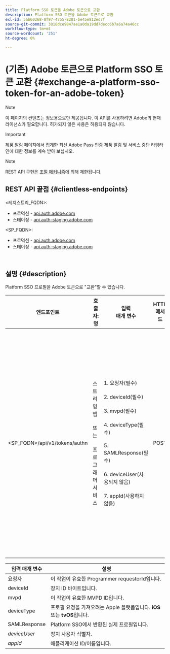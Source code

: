 ```yaml
---
title: Platform SSO 토큰을 Adobe 토큰으로 교환
description: Platform SSO 토큰을 Adobe 토큰으로 교환
exl-id: 5ab60268-8f97-4755-8281-be45e812ed7f
source-git-commit: 3818dce9847ae1a0da19dd7decc6b7a6a74a46cc
workflow-type: tm+mt
source-wordcount: '251'
ht-degree: 0%

---
```


# (기존) Adobe 토큰으로 Platform SSO 토큰 교환 {#exchange-a-platform-sso-token-for-an-adobe-token}

>[!NOTE]
>
>이 페이지의 컨텐츠는 정보용으로만 제공됩니다. 이 API를 사용하려면 Adobe의 현재 라이선스가 필요합니다. 허가되지 않은 사용은 허용되지 않습니다.

>[!IMPORTANT]
>
> [제품 알림](/help/authentication/product-announcements.md) 페이지에서 집계한 최신 Adobe Pass 인증 제품 알림 및 서비스 중단 타임라인에 대한 정보를 계속 받아 보십시오.

>[!NOTE]
>
> REST API 구현은 [조절 메커니즘](/help/authentication/integration-guide-programmers/throttling-mechanism.md)에 의해 제한됩니다.

## REST API 끝점 {#clientless-endpoints}

&lt;레지스트리_FQDN>:

* 프로덕션 - [api.auth.adobe.com](http://api.auth.adobe.com/)
* 스테이징 - [api.auth-staging.adobe.com](http://api.auth-staging.adobe.com/)

&lt;SP_FQDN>:

* 프로덕션 - [api.auth.adobe.com](http://api.auth.adobe.com/)
* 스테이징 - [api.auth-staging.adobe.com](http://api.auth-staging.adobe.com/)

</br>

## 설명 {#description}

Platform SSO 프로필을 Adobe 토큰으로 &quot;교환&quot;할 수 있습니다.

| 엔드포인트 | 호출자: </br>명 | 입력   </br>매개 변수 | HTTP </br>메서드 | 응답 | HTTP </br>응답 |
| --- | --- | --- | --- | --- | --- |
| &lt;SP_FQDN>/api/v1/tokens/authn | 스트리밍 앱</br></br>또는</br></br>프로그래머 서비스 | 1. 요청자(필수)</br>    </br>2.  deviceId(필수)</br>    </br>3.  mvpd(필수)</br>    </br>4.  deviceType(필수)</br>    </br>5.  SAMLResponse(필수)</br>    </br>6.  deviceUser(사용되지 않음)</br>    </br>7.  appId(사용하지 않음) | POST | 성공적인 응답은 토큰이 성공적으로 만들어졌으며 인증 흐름에 사용할 준비가 되었음을 나타내는 204 컨텐츠 없음이 됩니다. | 204 - 콘텐츠 없음   </br>400 - 잘못된 요청 |


| 입력 매개 변수 | 설명 |
| --- | --- |
| 요청자 | 이 작업이 유효한 Programmer requestorId입니다. |
| deviceId | 장치 ID 바이트입니다. |
| mvpd | 이 작업이 유효한 MVPD ID입니다. |
| deviceType | 프로필 요청을 가져오려는 Apple 플랫폼입니다.  **iOS** 또는 **tvOS**&#x200B;입니다. |
| SAMLResponse | Platform SSO에서 반환된 실제 프로필입니다. |
| _deviceUser_ | 장치 사용자 식별자. |
| _appId_ | 애플리케이션 ID/이름입니다. |
